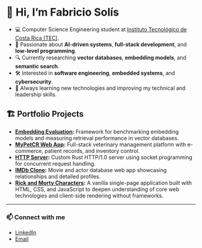 # 👋 Hi, I’m Fabricio Solís

- 💻 Computer Science Engineering student at [Instituto Tecnológico de Costa Rica (TEC)](https://www.tec.ac.cr/).  
- 🚀 Passionate about **AI-driven systems**, **full-stack development**, and **low-level programming**.  
- 🔍 Currently researching **vector databases**, **embedding models**, and **semantic search**.  
- 🛠️ Interested in **software engineering**, **embedded systems**, and **cybersecurity**.  
- 🌱 Always learning new technologies and improving my technical and leadership skills.

## 🏗️ Portfolio Projects

- **[Embedding Evaluation](https://github.com/Sfabricito/EmbeddingEvaluation):** Framework for benchmarking embedding models and measuring retrieval performance in vector databases.  
- **[MyPetCR Web App](https://github.com/Sfabricito/MyPetCR):** Full-stack veterinary management platform with e-commerce, patient records, and inventory control.  
- **[HTTP Server](https://github.com/Sfabricito/http-server):** Custom Rust HTTP/1.0 server using socket programming for concurrent request handling.  
- **[IMDb Clone](https://github.com/Sfabricito/IMDbClone):** Movie and actor database web app showcasing relationships and detailed profiles.
- **[Rick and Morty Characters](https://github.com/sfabricito/rick-and-morty):** A vanilla single-page application built with HTML, CSS, and JavaScript to deepen understanding of core web technologies and client-side rendering without frameworks.

---

### 📫 Connect with me
- [LinkedIn](https://linkedin.com/in/sfabricito)
- [Email](mailto:fabriciosolisalpizar@gmail.com)
